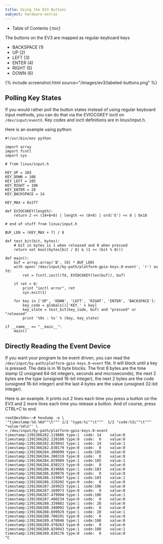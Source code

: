 ```yaml
---
title: Using the EV3 Buttons
subject: hardware-extras
---
```


* Table of Contents
{:toc}

The buttons on the EV3 are mapped as regular keyboard keys

* BACKSPACE (1)
* UP (2)
* LEFT (3)
* ENTER (4)
* RIGHT (5)
* DOWN (6)

{% include screenshot.html source="/images/ev3/labeled-buttons.png" %}

## Polling Key States

If you would rather poll the button states instead of using regular keyboard input
methods, you can do that via the EVIOCGKEY ioctl on `/dev/input/eventX`.  Key codes
and ioctl definitions are in linux/input.h.

Here is an example using python:

    #!/usr/bin/env python
    
    import array
    import fcntl
    import sys
    
    # from linux/input.h
    
    KEY_UP = 103
    KEY_DOWN = 108
    KEY_LEFT = 105
    KEY_RIGHT = 106
    KEY_ENTER = 28
    KEY_BACKSPACE = 14
    
    KEY_MAX = 0x2ff
    
    def EVIOCGKEY(length):
        return 2 << (14+8+8) | length << (8+8) | ord('E') << 8 | 0x18
    
    # end of stuff from linux/input.h
    
    BUF_LEN = (KEY_MAX + 7) / 8
    
    def test_bit(bit, bytes):
        # bit in bytes is 1 when released and 0 when pressed
        return not bool(bytes[bit / 8] & (1 << (bit % 8)))
    
    def main():
        buf = array.array('B', [0] * BUF_LEN)
        with open('/dev/input/by-path/platform-gpio-keys.0-event', 'r') as fd:
            ret = fcntl.ioctl(fd, EVIOCGKEY(len(buf)), buf)
    
        if ret < 0:
            print "ioctl error", ret
            sys.exit(1)
    
        for key in ['UP', 'DOWN', 'LEFT', 'RIGHT', 'ENTER', 'BACKSPACE']:
            key_code = globals()['KEY_' + key]
            key_state = test_bit(key_code, buf) and "pressed" or "released"
            print '%9s : %s' % (key, key_state)
    
    if __name__ == "__main__":
        main()


## Directly Reading the Event Device

If you want your program to be event driven, you can read the
`/dev/input/by-path/platform-gpio-keys.0-event` file. It will block until a key
is pressed. The data is in 16 byte blocks. The first 8 bytes are the time stamp
(2 unsigned 64-bit integers, seconds and microseconds), the next 2 bytes are the
type (unsigned 16-bit integer), the next 2 bytes are the code (unsigned 16-bit
integer) and the last 4 bytes are the value (unsigned 32-bit integer).

Here is an example. It prints out 2 lines each time you press a button on the
EV3 and 2 more lines each time you release a button. And of course, press CTRL+C
to end.

    root@ev3dev:~# hexdump -e \
    '"timestamp:%d.%6d""\t""" 1/2 "type:%i""\t"""  1/2 "code:%3i""\t"""  "value:%d\n"' \
    < /dev/input/by-path/platform-gpio-keys.0-event 
    timestamp:1391366282.119886 type:1  code: 14    value:0
    timestamp:1391366282.120100 type:0  code:  0    value:0
    timestamp:1391366282.829942 type:1  code: 14    value:1
    timestamp:1391366282.830179 type:0  code:  0    value:0
    timestamp:1391366284.300099 type:1  code:105    value:0
    timestamp:1391366284.300319 type:0  code:  0    value:0
    timestamp:1391366284.829989 type:1  code:105    value:1
    timestamp:1391366284.830223 type:0  code:  0    value:0
    timestamp:1391366286.019866 type:1  code:103    value:0
    timestamp:1391366286.020076 type:0  code:  0    value:0
    timestamp:1391366286.319967 type:1  code:103    value:1
    timestamp:1391366286.320202 type:0  code:  0    value:0
    timestamp:1391366287.169925 type:1  code:106    value:0
    timestamp:1391366287.169973 type:0  code:  0    value:0
    timestamp:1391366287.479994 type:1  code:106    value:1
    timestamp:1391366287.480234 type:0  code:  0    value:0
    timestamp:1391366288.339882 type:1  code: 28    value:0
    timestamp:1391366288.340092 type:0  code:  0    value:0
    timestamp:1391366288.699929 type:1  code: 28    value:1
    timestamp:1391366288.700291 type:0  code:  0    value:0
    timestamp:1391366289.470046 type:1  code:108    value:0
    timestamp:1391366289.470263 type:0  code:  0    value:0
    timestamp:1391366289.829943 type:1  code:108    value:1
    timestamp:1391366289.830176 type:0  code:  0    value:0
    ^C

